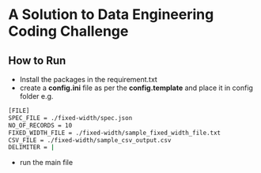 
# A Solution to Data Engineering Coding Challenge

## How to Run
- Install the packages in the requirement.txt
- create a **config.ini** file as per the **config.template** and place it in config folder
e.g. 
```sh
[FILE]
SPEC_FILE = ./fixed-width/spec.json
NO_OF_RECORDS = 10
FIXED_WIDTH_FILE = ./fixed-width/sample_fixed_width_file.txt
CSV_FILE = ./fixed-width/sample_csv_output.csv
DELIMITER = |
```
- run the main file

